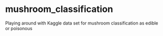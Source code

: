 # mushroom_classification

Playing around with Kaggle data set for mushroom classification as edible or poisonous
